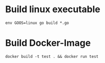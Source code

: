 # Build linux executable
`env GOOS=linux go build *.go`

# Build Docker-Image
`docker build -t test . && docker run test`